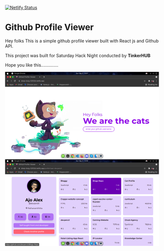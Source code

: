 [![Netlify Status](https://api.netlify.com/api/v1/badges/800934b8-bce9-40ff-8769-f56716206e30/deploy-status)](https://app.netlify.com/sites/sharp-borg-53f32d/deploys)

# Github Profile Viewer

Hey folks
This is a simple github profile viewer built with React js and Github API.

This project was built for Saturday Hack Night conducted by **TinkerHUB**

Hope you like this..............

![home](src/assets/home.png)
![profile](src/assets/profile.png)